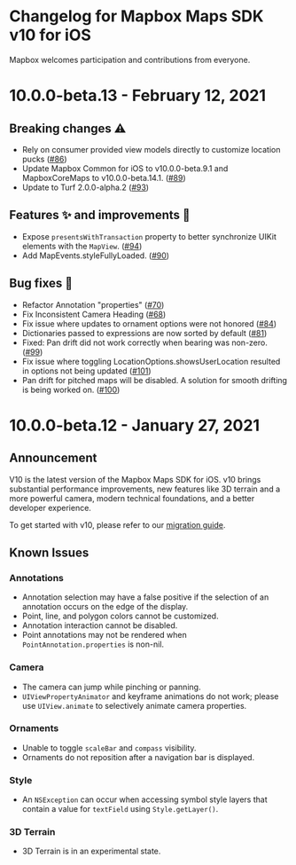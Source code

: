 # Changelog for Mapbox Maps SDK v10 for iOS

Mapbox welcomes participation and contributions from everyone.

# 10.0.0-beta.13 - February 12, 2021

## Breaking changes ⚠️
* Rely on consumer provided view models directly to customize location pucks  ([#86](https://github.com/mapbox/mapbox-maps-ios/pull/86))
* Update Mapbox Common for iOS to v10.0.0-beta.9.1 and MapboxCoreMaps to v10.0.0-beta.14.1. ([#89](https://github.com/mapbox/mapbox-maps-ios/pull/89))
* Update to Turf 2.0.0-alpha.2 ([#93](https://github.com/mapbox/mapbox-maps-ios/pull/93))

## Features ✨ and improvements 🏁
* Expose `presentsWithTransaction` property to better synchronize UIKit elements with the `MapView`. ([#94](https://github.com/mapbox/mapbox-maps-ios/pull/94))
* Add MapEvents.styleFullyLoaded.  ([#90](https://github.com/mapbox/mapbox-maps-ios/pull/90))


## Bug fixes 🐞
* Refactor Annotation "properties" ([#70](https://github.com/mapbox/mapbox-maps-ios/pull/70))
* Fix Inconsistent Camera Heading ([#68](https://github.com/mapbox/mapbox-maps-ios/pull/68))
* Fix issue where updates to ornament options were not honored ([#84](https://github.com/mapbox/mapbox-maps-ios/pull/84))
* Dictionaries passed to expressions are now sorted by default ([#81](https://github.com/mapbox/mapbox-maps-ios/pull/81))
* Fixed: Pan drift did not work correctly when bearing was non-zero. ([#99](https://github.com/mapbox/mapbox-maps-ios/pull/99))
* Fix issue where toggling LocationOptions.showsUserLocation resulted in options not being updated ([#101](https://github.com/mapbox/mapbox-maps-ios/pull/101))
* Pan drift for pitched maps will be disabled. A solution for smooth drifting is being worked on. ([#100](https://github.com/mapbox/mapbox-maps-ios/pull/100))


# 10.0.0-beta.12 - January 27, 2021

## Announcement

V10 is the latest version of the Mapbox Maps SDK for iOS. v10 brings substantial performance improvements, new features like 3D terrain and a more powerful camera, modern technical foundations, and a better developer experience.

To get started with v10, please refer to our [migration guide](https://docs.mapbox.com/ios/beta/maps/guides/migrate-to-v10/).

## Known Issues

### Annotations

* Annotation selection may have a false positive if the selection of an annotation occurs on the edge of the display.
* Point, line, and polygon colors cannot be customized.
* Annotation interaction cannot be disabled.
* Point annotations may not be rendered when `PointAnnotation.properties` is non-nil.

### Camera

* The camera can jump while pinching or panning.
* `UIViewPropertyAnimator` and keyframe animations do not work; please use `UIView.animate` to selectively animate camera properties.

### Ornaments

* Unable to toggle `scaleBar` and `compass` visibility.
* Ornaments do not reposition after a navigation bar is displayed.

### Style

* An `NSException` can occur when accessing symbol style layers that contain a value for `textField` using `Style.getLayer()`.

### 3D Terrain

* 3D Terrain is in an experimental state.
